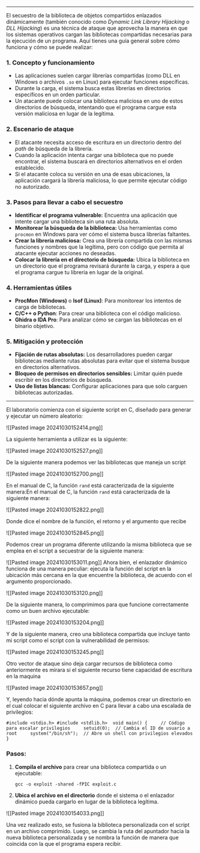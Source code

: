 
--------

El secuestro de la biblioteca de objetos compartidos enlazados dinámicamente (también conocido como _Dynamic Link Library Hijacking_ o _DLL Hijacking_) es una técnica de ataque que aprovecha la manera en que los sistemas operativos cargan las bibliotecas compartidas necesarias para la ejecución de un programa. Aquí tienes una guía general sobre cómo funciona y cómo se puede realizar:

### 1. **Concepto y funcionamiento**

- Las aplicaciones suelen cargar librerías compartidas (como DLL en Windows o archivos `.so` en Linux) para ejecutar funciones específicas.
- Durante la carga, el sistema busca estas librerías en directorios específicos en un orden particular.
- Un atacante puede colocar una biblioteca maliciosa en uno de estos directorios de búsqueda, intentando que el programa cargue esta versión maliciosa en lugar de la legítima.

### 2. **Escenario de ataque**

- El atacante necesita acceso de escritura en un directorio dentro del _path_ de búsqueda de la librería.
- Cuando la aplicación intenta cargar una biblioteca que no puede encontrar, el sistema buscará en directorios alternativos en el orden establecido.
- Si el atacante coloca su versión en una de esas ubicaciones, la aplicación cargará la librería maliciosa, lo que permite ejecutar código no autorizado.

### 3. **Pasos para llevar a cabo el secuestro**

- **Identificar el programa vulnerable:** Encuentra una aplicación que intente cargar una biblioteca sin una ruta absoluta.
- **Monitorear la búsqueda de la biblioteca:** Usa herramientas como `procmon` en Windows para ver cómo el sistema busca librerías faltantes.
- **Crear la librería maliciosa:** Crea una librería compartida con las mismas funciones y nombres que la legítima, pero con código que permita al atacante ejecutar acciones no deseadas.
- **Colocar la librería en el directorio de búsqueda:** Ubica la biblioteca en un directorio que el programa revisará durante la carga, y espera a que el programa cargue tu librería en lugar de la original.

### 4. **Herramientas útiles**

- **ProcMon (Windows)** o **lsof (Linux)**: Para monitorear los intentos de carga de bibliotecas.
- **C/C++ o Python**: Para crear una biblioteca con el código malicioso.
- **Ghidra o IDA Pro**: Para analizar cómo se cargan las bibliotecas en el binario objetivo.

### 5. **Mitigación y protección**

- **Fijación de rutas absolutas:** Los desarrolladores pueden cargar bibliotecas mediante rutas absolutas para evitar que el sistema busque en directorios alternativos.
- **Bloqueo de permisos en directorios sensibles:** Limitar quién puede escribir en los directorios de búsqueda.
- **Uso de listas blancas:** Configurar aplicaciones para que solo carguen bibliotecas autorizadas.


------
El laboratorio comienza con el siguiente script en C, diseñado para generar y ejecutar un número aleatorio:


![[Pasted image 20241030152414.png]]

La siguiente herramienta a utilizar es la siguiente:

![[Pasted image 20241030152527.png]]


De la siguiente manera podemos ver las bibliotecas que maneja un script 

![[Pasted image 20241030152700.png]]

En el manual de C, la función `rand` está caracterizada de la siguiente manera:En el manual de C, la función `rand` está caracterizada de la siguiente manera:

![[Pasted image 20241030152822.png]]

Donde dice el nombre de la función, el retorno y el argumento que recibe 

![[Pasted image 20241030152845.png]]

Podemos crear un programa diferente utilizando la misma biblioteca que se emplea en el script a secuestrar de la siguiente manera:

![[Pasted image 20241030153011.png]]
Ahora bien, el enlazador dinámico funciona de una manera peculiar: ejecuta la función del script en la ubicación más cercana en la que encuentre la biblioteca, de acuerdo con el argumento proporcionado.


![[Pasted image 20241030153120.png]]


De la siguiente manera, lo comprimimos para que funcione correctamente como un buen archivo ejecutable:


![[Pasted image 20241030153204.png]]

Y de la siguiente manera, creo una biblioteca compartida que incluye tanto mi script como el script con la vulnerabilidad de permisos:

![[Pasted image 20241030153245.png]]

Otro vector de ataque sino deja cargar recursos de biblioteca como anteriormente es mirara si el siguiente recurso tiene capacidad de escritura en la maquina 


![[Pasted image 20241030153657.png]]

Y, leyendo hacia dónde apunta la máquina, podemos crear un directorio en el cual colocar el siguiente archivo en C para llevar a cabo una escalada de privilegios:


`#include <stdio.h> #include <stdlib.h>  void main() {     // Código para escalar privilegios     setuid(0);  // Cambia el ID de usuario a root     system("/bin/sh");  // Abre un shell con privilegios elevados }`

### Pasos:

1. **Compila el archivo** para crear una biblioteca compartida o un ejecutable:
  
    `gcc -o exploit -shared -fPIC exploit.c`
    
2. **Ubica el archivo en el directorio** donde el sistema o el enlazador dinámico pueda cargarlo en lugar de la biblioteca legítima.

![[Pasted image 20241030154033.png]]

Una vez realizado esto, se fusiona la biblioteca personalizada con el script en un archivo comprimido. Luego, se cambia la ruta del apuntador hacia la nueva biblioteca personalizada y se nombra la función de manera que coincida con la que el programa espera recibir. 

